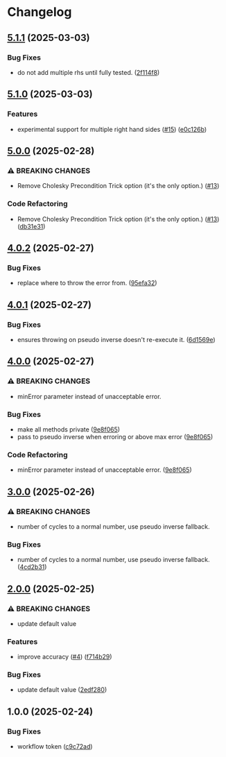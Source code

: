 # Changelog

## [5.1.1](https://github.com/newresu/fit-tnt/compare/v5.1.0...v5.1.1) (2025-03-03)


### Bug Fixes

* do not add multiple rhs until fully tested. ([2f114f8](https://github.com/newresu/fit-tnt/commit/2f114f820b514364c3e1f6d1efc330fb907d4666))

## [5.1.0](https://github.com/newresu/fit-tnt/compare/v5.0.0...v5.1.0) (2025-03-03)


### Features

* experimental support for multiple right hand sides ([#15](https://github.com/newresu/fit-tnt/issues/15)) ([e0c126b](https://github.com/newresu/fit-tnt/commit/e0c126be0c5f474e47a39946e9ef87daae5c4862))

## [5.0.0](https://github.com/newresu/fit-tnt/compare/v4.0.2...v5.0.0) (2025-02-28)


### ⚠ BREAKING CHANGES

* Remove Cholesky Precondition Trick option (it's the only option.)  ([#13](https://github.com/newresu/fit-tnt/issues/13))

### Code Refactoring

* Remove Cholesky Precondition Trick option (it's the only option.)  ([#13](https://github.com/newresu/fit-tnt/issues/13)) ([db31e31](https://github.com/newresu/fit-tnt/commit/db31e315cd7f4e0b0a44558004e8f355a59517a4))

## [4.0.2](https://github.com/newresu/fit-tnt/compare/v4.0.1...v4.0.2) (2025-02-27)


### Bug Fixes

* replace where to throw the error from. ([95efa32](https://github.com/newresu/fit-tnt/commit/95efa328a8febc4e42384a65e091d36d972a7bc2))

## [4.0.1](https://github.com/newresu/fit-tnt/compare/v4.0.0...v4.0.1) (2025-02-27)


### Bug Fixes

* ensures throwing on pseudo inverse doesn't re-execute it. ([6d1569e](https://github.com/newresu/fit-tnt/commit/6d1569ec3fdf5f1433c0f24f06fe2b5a743d97a3))

## [4.0.0](https://github.com/newresu/fit-tnt/compare/v3.0.0...v4.0.0) (2025-02-27)


### ⚠ BREAKING CHANGES

* minError parameter instead of unacceptable error.

### Bug Fixes

* make all methods private ([9e8f065](https://github.com/newresu/fit-tnt/commit/9e8f06574755800880cc1d60f701403bd44ade91))
* pass to pseudo inverse when erroring or above max error ([9e8f065](https://github.com/newresu/fit-tnt/commit/9e8f06574755800880cc1d60f701403bd44ade91))


### Code Refactoring

* minError parameter instead of unacceptable error. ([9e8f065](https://github.com/newresu/fit-tnt/commit/9e8f06574755800880cc1d60f701403bd44ade91))

## [3.0.0](https://github.com/newresu/fit-tnt/compare/v2.0.0...v3.0.0) (2025-02-26)


### ⚠ BREAKING CHANGES

* number of cycles to a normal number, use pseudo inverse fallback.

### Bug Fixes

* number of cycles to a normal number, use pseudo inverse fallback. ([4cd2b31](https://github.com/newresu/fit-tnt/commit/4cd2b3135e9abf01f462a446237b0955a1a4d029))

## [2.0.0](https://github.com/newresu/fit-tnt/compare/v1.0.0...v2.0.0) (2025-02-25)


### ⚠ BREAKING CHANGES

* update default value

### Features

* improve accuracy  ([#4](https://github.com/newresu/fit-tnt/issues/4)) ([f714b29](https://github.com/newresu/fit-tnt/commit/f714b29502cef944560d407020bbd12c0422d1d6))


### Bug Fixes

* update default value ([2edf280](https://github.com/newresu/fit-tnt/commit/2edf2806954147e22e73c73d12c20414cfad6e1b))

## 1.0.0 (2025-02-24)


### Bug Fixes

* workflow token ([c9c72ad](https://github.com/newresu/fit-tnt/commit/c9c72ad95e03ba3a10c5719c9ad6d102817144e7))
